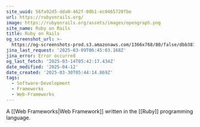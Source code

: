 ```yaml
---
site_uuid: 56fa92d5-dda0-462f-80b1-ec0465720fbe
url: https://rubyonrails.org/
image: https://rubyonrails.org/assets/images/opengraph.png
site_name: Ruby on Rails
title: Ruby on Rails
og_screenshot_url: >-
  https://og-screenshots-prod.s3.amazonaws.com/1366x768/80/false/dbb387d517f021781ebdfeb042f5981b00a2c958a38be8835f49a19b313322d1.jpeg
jina_last_request: '2025-03-09T06:45:03.168Z'
jina_error: Error occurred
og_last_fetch: '2025-03-14T05:42:17.434Z'
date_modified: '2025-04-12'
date_created: '2025-03-30T05:44:14.869Z'
tags:
  - Software-Development
  - Frameworks
  - Web-Frameworks
---
```














A [[Web Frameworks|Web Framework]] written in the [[Ruby]] programming language.

